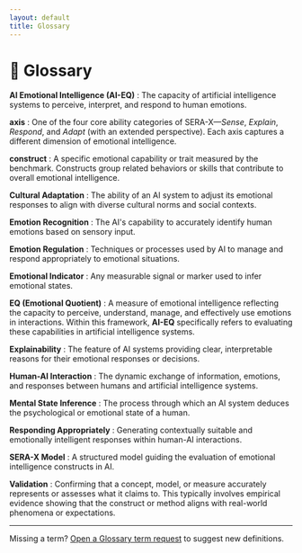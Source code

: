 ```yaml
---
layout: default
title: Glossary
---
```


# 📖 Glossary

**AI Emotional Intelligence (AI-EQ)**
: The capacity of artificial intelligence systems to perceive, interpret, and respond to human emotions.

**axis**
: One of the four core ability categories of SERA-X—*Sense*, *Explain*, *Respond*, and *Adapt* (with an extended perspective). Each axis captures a different dimension of emotional intelligence.

**construct**
: A specific emotional capability or trait measured by the benchmark. Constructs group related behaviors or skills that contribute to overall emotional intelligence.

**Cultural Adaptation**
: The ability of an AI system to adjust its emotional responses to align with diverse cultural norms and social contexts.

**Emotion Recognition**
: The AI's capability to accurately identify human emotions based on sensory input.

**Emotion Regulation**
: Techniques or processes used by AI to manage and respond appropriately to emotional situations.

**Emotional Indicator**
: Any measurable signal or marker used to infer emotional states.

**EQ (Emotional Quotient)**
: A measure of emotional intelligence reflecting the capacity to perceive, understand, manage, and effectively use emotions in interactions. Within this framework, **AI-EQ** specifically refers to evaluating these capabilities in artificial intelligence systems.

**Explainability**
: The feature of AI systems providing clear, interpretable reasons for their emotional responses or decisions.

**Human-AI Interaction**
: The dynamic exchange of information, emotions, and responses between humans and artificial intelligence systems.

**Mental State Inference**
: The process through which an AI system deduces the psychological or emotional state of a human.

**Responding Appropriately**
: Generating contextually suitable and emotionally intelligent responses within human-AI interactions.

**SERA-X Model**
: A structured model guiding the evaluation of emotional intelligence constructs in AI.

**Validation**
: Confirming that a concept, model, or measure accurately represents or assesses what it claims to. This typically involves empirical evidence showing that the construct or method aligns with real-world phenomena or expectations.

---

Missing a term? [Open a Glossary term request](https://github.com/maxaeon/EQ-bench/issues/new?template=glossary-term-request.yml) to suggest new definitions.

